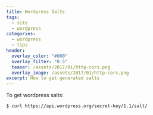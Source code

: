 ```yaml
---
title: Wordpress Salts
tags:
  - site
  - wordpress
categories:
  - wordpress
  - tips
header:
  overlay_color: "#000"
  overlay_filter: "0.5"
  teaser: /assets/2017/01/http-cors.png
  overlay_image: /assets/2017/01/http-cors.png
excerpt: How to get generated salts
---
```


To get wordpress salts:
```console
$ curl https://api.wordpress.org/secret-key/1.1/salt/
```
